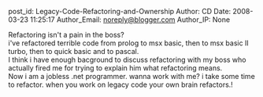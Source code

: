 post_id: Legacy-Code-Refactoring-and-Ownership
Author: CD
Date: 2008-03-23 11:25:17
Author_Email: noreply@blogger.com
Author_IP: None

Refactoring isn&#39;t a pain in the boss?<br />i&#39;ve  refactored terrible code from prolog to msx basic, then to msx basic II turbo, then to quick basic and to pascal.<br />I think i have enough bacground to discuss refactoring with my boss who actually fired me for trying to explain him what refactoring means.<br />Now i am a jobless .net programmer. wanna work with me? i take some time to refactor. when you work on legacy code your own brain refactors.!
